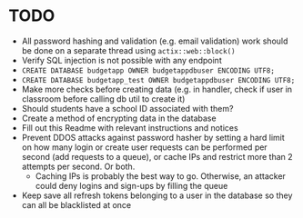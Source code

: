 # TODO

* All password hashing and validation (e.g. email validation) work should be done on a separate thread using `actix::web::block()`
* Verify SQL injection is not possible with any endpoint
* `CREATE DATABASE budgetapp OWNER budgetappdbuser ENCODING UTF8;`
* `CREATE DATABASE budgetapp_test OWNER budgetappdbuser ENCODING UTF8;`
* Make more checks before creating data (e.g. in handler, check if user in classroom before calling db util to create it)
* Should students have a school ID associated with them?
* Create a method of encrypting data in the database
* Fill out this Readme with relevant instructions and notices
* Prevent DDOS attacks against password hasher by setting a hard limit on how many login or create user requests can be performed per second (add requests to a queue), or cache IPs and restrict more than 2 attempts per second. Or both.
  * Caching IPs is probably the best way to go. Otherwise, an attacker could deny logins and sign-ups by filling the queue
* Keep save all refresh tokens belonging to a user in the database so they can all be blacklisted at once